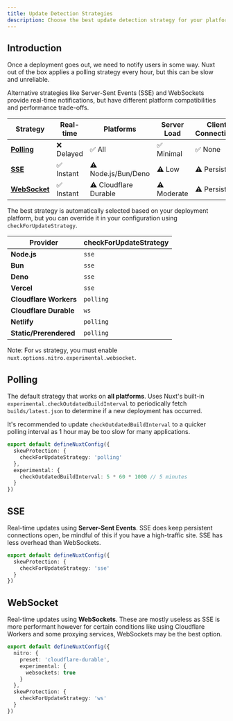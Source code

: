 ```yaml
---
title: Update Detection Strategies
description: Choose the best update detection strategy for your platform.
---
```


## Introduction

Once a deployment goes out, we need to notify users in some way. Nuxt out of the box applies a polling strategy every hour, but this can be slow and unreliable.

Alternative strategies like Server-Sent Events (SSE) and WebSockets provide real-time notifications, but have different platform compatibilities and performance trade-offs.

| Strategy                    | Real-time | Platforms | Server Load | Client Connections                    |
|-----------------------------|-----------|-----------|-------------|---------------------------------------|
| **[Polling](#polling)**     | ❌ Delayed | ✅ All | ✅ Minimal   | ✅ None                                |
| **[SSE](#sse)**             | ✅ Instant | ⚠️ Node.js/Bun/Deno | ⚠️ Low      | ⚠️ Persistent |
| **[WebSocket](#websocket)** | ✅ Instant | ⚠️ Cloudflare Durable | ⚠️ Moderate | ⚠️ Persistent |

The best strategy is automatically selected based on your deployment platform, but you can override it in your configuration using
`checkForUpdateStrategy`.

| Provider                | checkForUpdateStrategy |
|-------------------------|---|
| **Node.js**             | `sse` |
| **Bun**                 | `sse` |
| **Deno**                | `sse` |
| **Vercel**              | `sse` |
| **Cloudflare Workers**  | `polling` |
| **Cloudflare Durable**  | `ws` |
| **Netlify**             | `polling` |
| **Static/Prerendered**  | `polling` |

Note: For `ws` strategy, you must enable `nuxt.options.nitro.experimental.websocket`.

## Polling

The default strategy that works on **all platforms**. Uses Nuxt's built-in `experimental.checkOutdatedBuildInterval` to periodically fetch `builds/latest.json`
to determine if a new deployment has occurred.

It's recommended to update `checkOutdatedBuildInterval` to a quicker polling interval as 1 hour may be too slow for many applications.

```ts [nuxt.config.ts]
export default defineNuxtConfig({
  skewProtection: {
    checkForUpdateStrategy: 'polling'
  },
  experimental: {
    checkOutdatedBuildInterval: 5 * 60 * 1000 // 5 minutes
  }
})
```

## SSE

Real-time updates using **Server-Sent Events**. SSE does keep persistent connections open, be mindful of this if you have a high-traffic site.
SSE has less overhead than WebSockets.

```ts [nuxt.config.ts]
export default defineNuxtConfig({
  skewProtection: {
    checkForUpdateStrategy: 'sse'
  }
})
```

## WebSocket

Real-time updates using **WebSockets**. These are mostly useless as SSE is more performant however for certain
conditions like using Cloudflare Workers and some proxying services, WebSockets may be the best option.

```ts [Cloudflare Durable Objects]
export default defineNuxtConfig({
  nitro: {
    preset: 'cloudflare-durable',
    experimental: {
      websockets: true
    }
  },
  skewProtection: {
    checkForUpdateStrategy: 'ws'
  }
})
```
